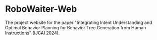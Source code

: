 # RoboWaiter-Web
The project website for the paper "Integrating Intent Understanding and Optimal Behavior Planning for Behavior Tree Generation from Human Instructions" (IJCAI 2024).
